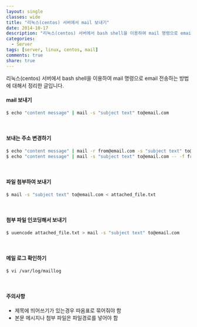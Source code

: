 ```yaml
---
layout: single
classes: wide
title: "리눅스(centos) 서버에서 mail 보내기"
date: 2014-10-17
description: "리눅스(centos) 서버에서 bash shell을 이용하여 mail 명령으로 email 전송하는 방법에 대해서 정리한 글입니다."
categories:
  - Server
tags: [server, linux, centos, mail]
comments: true
share: true
---
```


리눅스(centos) 서버에서 bash shell을 이용하여 mail 명령으로 email 전송하는 방법에 대해서 정리한 글입니다.

#### mail 보내기
```bash
$ echo "content message" | mail -s "subject text" to@email.com
```
<br />

#### 보내는 주소 변경하기
```bash
$ echo "content message" | mail -r from@email.com -s "subject text" to@email.com
$ echo "content message" | mail -s "subject text" to@email.com -- -f from@email.com
```
<br />

#### 파일 첨부하여 보내기
```bash
$ mail -s "subject text" to@email.com < attached_file.txt
```
<br />

#### 첨부 파일 인코딩해서 보내기
```bash
$ uuencode attached_file.txt > mail -s "subject text" to@email.com
```
<br />

#### 메일 로그 확인하기
```bash
$ vi /var/log/maillog
```
<br />

#### 주의사항
- 제목에 띄어쓰기가 있는경우 따옴표로 묶어줘야 함
- 본문 메시지나 첨부 파일은 파일경로를 넣어야 함
